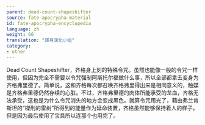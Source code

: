```yaml
---
parent: dead-count-shapeshifter
source: fate-apocrypha-material
id: fate-apocrypha-encyclopedia
language: zh
weight: 66
translation: "譯月漢化小组"
category:
- other
---
```


Dead Count Shapeshifter，齐格身上刻的特殊令咒。虽然也能像一般的令咒一样使用，但因为完全不需要以令咒强制阿斯托尔福做什么事，所以全部都拿去变身为齐格弗里德了。简单说，这和齐格每次都召唤齐格弗里得出来是相同意义的，触媒是齐格弗里德仍然存续的心脏。不过，齐格弗里德的肉体所能承受的龙血，齐格无法承受，这也是为什么令咒消失的地方会变成黑色。就算令咒用光了，藉由弗兰肯斯坦的“榤刑的雷树”所得到的能量作为延命装置，齐格虽然能够保持着人的样子，但是因为最后使用了宝具所以连那个也用完了。

